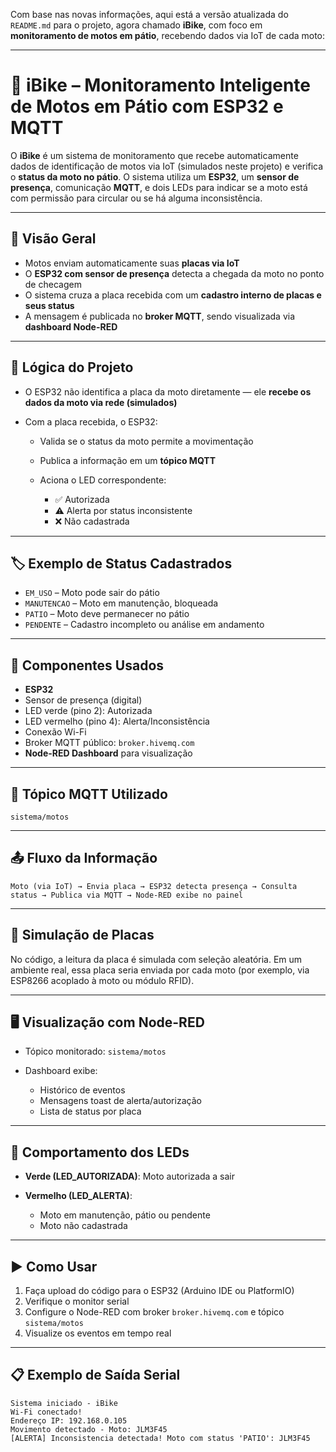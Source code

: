 Com base nas novas informações, aqui está a versão atualizada do `README.md` para o projeto, agora chamado **iBike**, com foco em **monitoramento de motos em pátio**, recebendo dados via IoT de cada moto:

---

# 🛵 iBike – Monitoramento Inteligente de Motos em Pátio com ESP32 e MQTT

O **iBike** é um sistema de monitoramento que recebe automaticamente dados de identificação de motos via IoT (simulados neste projeto) e verifica o **status da moto no pátio**. O sistema utiliza um **ESP32**, um **sensor de presença**, comunicação **MQTT**, e dois LEDs para indicar se a moto está com permissão para circular ou se há alguma inconsistência.

---

## 📲 Visão Geral

* Motos enviam automaticamente suas **placas via IoT**
* O **ESP32 com sensor de presença** detecta a chegada da moto no ponto de checagem
* O sistema cruza a placa recebida com um **cadastro interno de placas e seus status**
* A mensagem é publicada no **broker MQTT**, sendo visualizada via **dashboard Node-RED**

---

## 🧠 Lógica do Projeto

* O ESP32 não identifica a placa da moto diretamente — ele **recebe os dados da moto via rede (simulados)**
* Com a placa recebida, o ESP32:

  * Valida se o status da moto permite a movimentação
  * Publica a informação em um **tópico MQTT**
  * Aciona o LED correspondente:

    * ✅ Autorizada
    * ⚠️ Alerta por status inconsistente
    * ❌ Não cadastrada

---

## 🏷️ Exemplo de Status Cadastrados

* `EM_USO` – Moto pode sair do pátio
* `MANUTENCAO` – Moto em manutenção, bloqueada
* `PATIO` – Moto deve permanecer no pátio
* `PENDENTE` – Cadastro incompleto ou análise em andamento

---

## 🔌 Componentes Usados

* **ESP32**
* Sensor de presença (digital)
* LED verde (pino 2): Autorizada
* LED vermelho (pino 4): Alerta/Inconsistência
* Conexão Wi-Fi
* Broker MQTT público: `broker.hivemq.com`
* **Node-RED Dashboard** para visualização

---

## 📡 Tópico MQTT Utilizado

```
sistema/motos
```

---

## 📤 Fluxo da Informação

```plaintext
Moto (via IoT) → Envia placa → ESP32 detecta presença → Consulta status → Publica via MQTT → Node-RED exibe no painel
```

---

## 🧪 Simulação de Placas

No código, a leitura da placa é simulada com seleção aleatória. Em um ambiente real, essa placa seria enviada por cada moto (por exemplo, via ESP8266 acoplado à moto ou módulo RFID).

---

## 🖥️ Visualização com Node-RED

* Tópico monitorado: `sistema/motos`
* Dashboard exibe:

  * Histórico de eventos
  * Mensagens toast de alerta/autorização
  * Lista de status por placa

---

## 🚦 Comportamento dos LEDs

* **Verde (LED\_AUTORIZADA)**: Moto autorizada a sair
* **Vermelho (LED\_ALERTA)**:

  * Moto em manutenção, pátio ou pendente
  * Moto não cadastrada

---

## ▶️ Como Usar

1. Faça upload do código para o ESP32 (Arduino IDE ou PlatformIO)
2. Verifique o monitor serial
3. Configure o Node-RED com broker `broker.hivemq.com` e tópico `sistema/motos`
4. Visualize os eventos em tempo real

---

## 📋 Exemplo de Saída Serial

```
Sistema iniciado - iBike
Wi-Fi conectado!
Endereço IP: 192.168.0.105
Movimento detectado - Moto: JLM3F45
[ALERTA] Inconsistencia detectada! Moto com status 'PATIO': JLM3F45
```
